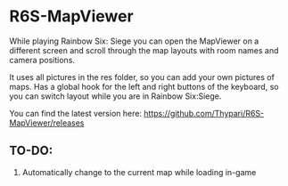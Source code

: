 # R6S-MapViewer

While playing Rainbow Six: Siege you can open the MapViewer on a different screen and scroll through the map layouts with room names and camera positions.

It uses all pictures in the res folder, so you can add your own pictures of maps. Has a global hook for the left and right buttons of the keyboard, so you can switch layout while you are in Rainbow Six:Siege.

You can find the latest version here: https://github.com/Thypari/R6S-MapViewer/releases

## TO-DO:
1. Automatically change to the current map while loading in-game
